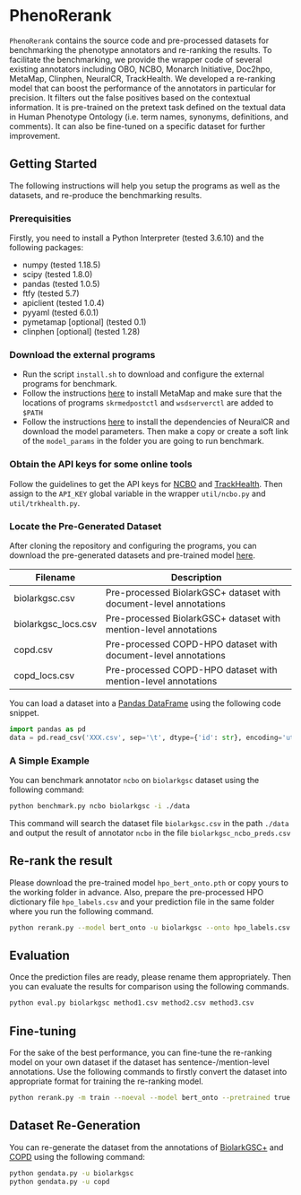 # PhenoRerank
`PhenoRerank` contains the source code and pre-processed datasets for benchmarking the phenotype annotators and re-ranking the results. To facilitate the benchmarking, we provide the wrapper code of several existing annotators including OBO, NCBO, Monarch Initiative, Doc2hpo, MetaMap, Clinphen, NeuralCR, TrackHealth. We developed a re-ranking model that can boost the performance of the annotators in particular for precision. It filters out the false positives based on the contextual information. It is pre-trained on the pretext task defined on the textual data in Human Phenotype Ontology (i.e. term names, synonyms, definitions, and comments). It can also be fine-tuned on a specific dataset for further improvement.


## Getting Started
The following instructions will help you setup the programs as well as the datasets, and re-produce the benchmarking results.

### Prerequisities
Firstly, you need to install a Python Interpreter (tested 3.6.10) and the following packages:
* numpy (tested 1.18.5)
* scipy (tested 1.8.0)
* pandas (tested 1.0.5)
* ftfy (tested 5.7)
* apiclient (tested 1.0.4)
* pyyaml (tested 6.0.1)
* pymetamap \[optional\] (tested 0.1)
* clinphen \[optional\] (tested 1.28)

### Download the external programs
* Run the script `install.sh` to download and configure the external programs for benchmark.
* Follow the instructions [here](https://metamap.nlm.nih.gov/Installation.shtml) to install MetaMap and make sure that the locations of programs `skrmedpostctl` and `wsdserverctl` are added to `$PATH`
* Follow the instructions [here](https://github.com/ccmbioinfo/NeuralCR#installation) to install the dependencies of NeuralCR and download the model parameters. Then make a copy or create a soft link of the `model_params` in the folder you are going to run benchmark.

### Obtain the API keys for some online tools
Follow the guidelines to get the API keys for [NCBO](http://www.bioontology.org/wiki/index.php/BioPortal_Help#Getting_an_API_key) and [TrackHealth](https://track.health/api/). Then assign to the `API_KEY` global variable in the wrapper `util/ncbo.py` and `util/trkhealth.py`.

### Locate the Pre-Generated Dataset
After cloning the repository and configuring the programs, you can download the pre-generated datasets and pre-trained model [here](https://www.doi.org/10.17632/v4t59p8w4z).

Filename | Description  
--- | ---
biolarkgsc.csv | Pre-processed BiolarkGSC+ dataset with document-level annotations
biolarkgsc_locs.csv | Pre-processed BiolarkGSC+ dataset with mention-level annotations
copd.csv | Pre-processed COPD-HPO dataset with document-level annotations
copd_locs.csv | Pre-processed COPD-HPO dataset with mention-level annotations

You can load a dataset into a [Pandas DataFrame](http://pandas.pydata.org/pandas-docs/stable/generated/pandas.DataFrame.html) using the following code snippet.
```python
import pandas as pd
data = pd.read_csv('XXX.csv', sep='\t', dtype={'id': str}, encoding='utf-8')
```

### A Simple Example
You can benchmark annotator `ncbo` on `biolarkgsc` dataset using the following command:
```bash
python benchmark.py ncbo biolarkgsc -i ./data
```
This command will search the dataset file `biolarkgsc.csv` in the path `./data` and output the result of annotator `ncbo` in the file `biolarkgsc_ncbo_preds.csv`

## Re-rank the result
Please download the pre-trained model `hpo_bert_onto.pth` or copy yours to the working folder in advance. Also, prepare the pre-processed HPO dictionary file `hpo_labels.csv` and your prediction file in the same folder where you run the following command.
```bash
python rerank.py --model bert_onto -u biolarkgsc --onto hpo_labels.csv --resume hpo_bert_onto.pth
```

## Evaluation
Once the prediction files are ready, please rename them appropriately. Then you can evaluate the results for comparison using the following commands.
```bash
python eval.py biolarkgsc method1.csv method2.csv method3.csv
```

## Fine-tuning
For the sake of the best performance, you can fine-tune the re-ranking model on your own dataset if the dataset has sentence-/mention-level annotations. Use the following commands to firstly convert the dataset into appropriate format for training the re-ranking model.
```bash
python rerank.py -m train --noeval --model bert_onto --pretrained true -u biolarkgsc -f csv --onto hpo_labels.csv --pooler none --pdrop 0.1 --do_norm --norm_type batch --initln --earlystop --lr 0.0002 --maxlen 384 -j 10 -z 8 -g 0
```


## Dataset Re-Generation

You can re-generate the dataset from the annotations of [BiolarkGSC+](https://github.com/lasigeBioTM/IHP) and [COPD](http://www.nactem.ac.uk/COPD) using the following command:

```bash
python gendata.py -u biolarkgsc
python gendata.py -u copd
```
